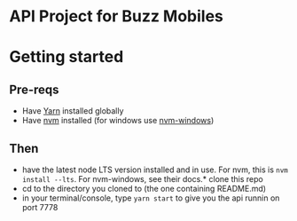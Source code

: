 # API Project for Buzz Mobiles

# Getting started
## Pre-reqs
* Have [Yarn](https://yarnpkg.com/en/docs/install) installed globally
* Have [nvm](https://github.com/creationix/nvm) installed (for windows use [nvm-windows](https://github.com/coreybutler/nvm-windows))

## Then
* have the latest node LTS version installed and in use. For nvm, this is `nvm install --lts`. For nvm-windows, see their docs.* clone this repo
* cd to the directory you cloned to (the one containing README.md)
* in your terminal/console, type `yarn start` to give you the api runnin on port 7778

